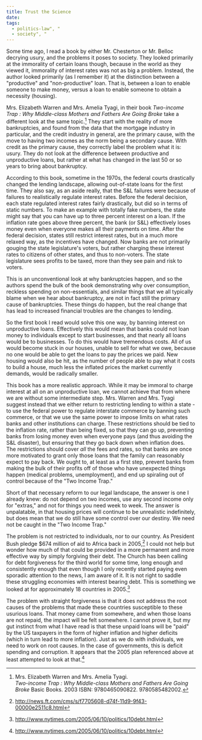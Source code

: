 ```yaml
---
title: Trust the Science
date: 
tags:
  - politics-law", "
  - society", "
---
```


Some time ago, I read a book by either Mr. Chesterton or Mr. Belloc decrying
usury, and the problems it poses to society.  They looked primarily at the
immorality of certain loans though, because in the world as they viewed it,
immorality of interest rates was not as big a problem.  Instead, the author
looked primarily (as I remember it) at the distinction between a "productive"
and "non-productive" loan.  That is, between a loan to enable someone to make
money, versus a loan to enable someone to obtain a necessity (housing).

Mrs. Elizabeth Warren and Mrs. Amelia Tyagi, in their book _Two-income Trap :
Why Middle-class Mothers and Fathers Are Going Broke_ take a different look at
the same topic.[^20130102-1] They start with the reality of more bankruptcies,
and found from the data that the mortgage industry in particular, and the
credit industry in general, are the primary cause, with the move to having two
incomes as the norm being a secondary cause.  With credit as the primary cause,
they correctly label the problem what it is: usury.  They do not look at the
difference between productive and unproductive loans, but rather at what has
changed in the last 50 or so years to bring about bankruptcy.

[^20130102-1]: Mrs. Elizabeth Warren and Mrs. Amelia Tyagi.  
    _Two-income Trap : Why Middle-class Mothers and Fathers Are Going Broke_ 
    Basic Books. 2003 ISBN: 9780465090822. 9780585482002.

According to this book, sometime in the 1970s, the federal courts drastically
changed the lending landscape, allowing out-of-state loans for the first
time.  They also say, as an aside really, that the S&L failures were
because of failures to realistically regulate interest rates.  Before the
federal decision, each state regulated interest rates fairly drastically,
but did so in terms of static numbers.  To make an example with totally fake
numbers, the state might say that you can have up to three percent interest
on a loan.  If the inflation rate goes above three percent, the bank (or S&L)
effectively loses money even when everyone makes all their payments on time.
After the federal decision, states still restrict interest rates, but in a
much more relaxed way, as the incentives have changed.  Now banks are not
primarily gouging the state legislature's voters, but rather charging these
interest rates to citizens of other states, and thus to non-voters.  The state
legislature sees profits to be taxed, more than they see pain and risk to
voters.

This is an unconventional look at why bankruptcies happen, and so the authors
spend the bulk of the book demonstrating why over consumption, reckless
spending on non-essentials, and similar things that we all typically blame
when we hear about bankruptcy, are not in fact still the primary cause of
bankruptcies.  These things do happen, but the real change that has lead to
increased financial troubles are the changes to lending.

So the first book I read would solve this one way, by banning interest on
unproductive loans.  Effectively this would mean that banks could not loan
money to individuals except to start businesses, and that nearly all loans
would be to businesses.  To do this would have tremendous costs.  All of us
would become stuck in our houses, unable to sell for what we owe, because no
one would be able to get the loans to pay the prices we paid.  New housing
would also be hit, as the number of people able to pay what it costs to build
a house, much less the inflated prices the market currently demands, would be
radically smaller.

This book has a more realistic approach.  While it may be immoral to charge
interest at all on an unproductive loan, we cannot achieve that from where
we are without some intermediate step.  Mrs. Warren and Mrs. Tyagi suggest
instead that we either return to restricting lending to within a state - to use
the federal power to regulate interstate commerce by banning such commerce,
or that we use the same power to impose limits on what rates banks and other
institutions can charge.  These restrictions should be tied to the inflation
rate, rather than being fixed, so that they can go up, preventing banks from
losing money even when everyone pays (and thus avoiding the S&L disaster),
but ensuring that they go back down when inflation does.  The restrictions
should cover *all* the fees and rates, so that banks are once more motivated
to grant only those loans that the family can reasonably expect to pay back.
We ought to, at least as a first step, prevent banks from making the bulk of
their profits off of those who have unexpected things happen (medical problems,
unemployment), and end up spiraling out of control because of the "Two Income
Trap."

Short of that necessary reform to our legal landscape, the answer is one I
already knew: do not depend on two incomes, use any second income only for
"extras," and not for things you need week to week.  The answer is unpalatable,
in that housing prices will continue to be unrealistic indefinitely, but does
mean that we do still have some control over our destiny.  We need not be
caught in the "Two Income Trap."

The problem is not restricted to individuals, nor to our country. As President
Bush pledge $674 million of aid to Africa back in 2005,[^20050607-1] I
could not help but wonder how much of that could be provided in a more
permanent and more effective way by simply forgiving their debt.
The Church has been calling for debt forgiveness for the third
world for some time, long enough and consistently enough that even
though I only recently started paying even sporadic attention to the
news, I am aware of it.  It is not right to saddle these struggling
economies with interest bearing debt.  This is something we looked at for
approximately 18 countries in 2005.[^20050610-1] 

The problem with straight forgiveness is that it does not address the root
causes of the problems that made these countries susceptible to these usurious
loans.  That money came from somewhere, and when those loans are not repaid, the
impact will be felt somewhere.  I cannot prove it, but my gut instinct from what
I have read is that these unpaid loans will be "paid" by the US taxpayers in the
form of higher inflation and higher deficits (which in turn lead to more
inflation).  Just as we do with individuals, we need to work on root causes.  In
the case of governments, this is deficit spending and corruption.  It appears
that the 2005 plan referenced above at least attempted to look at
that.[^20050610-2]

[^20050610-1]: <http://www.nytimes.com/2005/06/10/politics/10debt.html>

[^20050610-2]: <http://www.nytimes.com/2005/06/10/politics/10debt.html>

[^20050607-1]: <http://news.ft.com/cms/s/f7705608-d74f-11d9-9f43-00000e2511c8.html>

